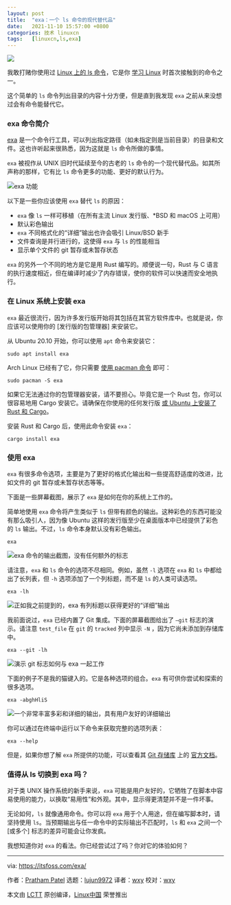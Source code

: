 ```yaml
---
layout: post
title:	"exa：一个 ls 命令的现代替代品"
date:	2021-11-10 15:57:00 +0800 
categories:	技术 linuxcn 
tags:	[linuxcn,ls,exa]
---
```



![](/Asserts/Images//attachment/album/202111/10/155648vf7iwcwsetitqfuw.jpg)


我敢打赌你使用过 [Linux 上的 ls 命令](https://linuxhandbook.com/ls-command/)，它是你 [学习 Linux](https://itsfoss.com/free-linux-training-courses/) 时首次接触到的命令之一。


这个简单的 `ls` 命令列出目录的内容十分方便，但是直到我发现 `exa` 之前从来没想过会有命令能替代它。


### exa 命令简介


[exa](https://the.exa.website/) 是一个命令行工具，可以列出指定路径（如未指定则是当前目录）的目录和文件。这也许听起来很熟悉，因为这就是 `ls` 命令所做的事情。


`exa` 被视作从 UNIX 旧时代延续至今的古老的 `ls` 命令的一个现代替代品。如其所声称的那样，它有比 `ls` 命令更多的功能、更好的默认行为。


![exa 功能](/Asserts/Images//attachment/album/202111/10/155702mm72rrjvmpz9kprh.png)


以下是一些你应该使用 `exa` 替代 `ls` 的原因：


* `exa` 像 `ls` 一样可移植（在所有主流 Linux 发行版、\*BSD 和 macOS 上可用）
* 默认彩色输出
* `exa` 不同格式化的“详细”输出也许会吸引 Linux/BSD 新手
* 文件查询是并行进行的，这使得 `exa` 与 `ls` 的性能相当
* 显示单个文件的 git 暂存或未暂存状态


`exa` 的另外一个不同的地方是它是用 Rust 编写的。顺便说一句，Rust 与 C 语言的执行速度相近，但在编译时减少了内存错误，使你的软件可以快速而安全地执行。


### 在 Linux 系统上安装 exa


`exa` 最近很流行，因为许多发行版开始将其包括在其官方软件库中。也就是说，你应该可以使用你的 [发行版的包管理器] 来安装它。


从 Ubuntu 20.10 开始，你可以使用 `apt` 命令来安装它：



```
sudo apt install exa

```

Arch Linux 已经有了它，你只需要 [使用 pacman 命令](https://itsfoss.com/pacman-command/) 即可：



```
sudo pacman -S exa

```

如果它无法通过你的包管理器安装，请不要担心。毕竟它是一个 Rust 包，你可以很容易地用 Cargo 安装它。请确保在你使用的任何发行版 [或 Ubuntu 上安装了 Rust 和 Cargo](https://itsfoss.com/install-rust-cargo-ubuntu-linux/)。


安装 Rust 和 Cargo 后，使用此命令安装 `exa`：



```
cargo install exa

```

### 使用 exa


`exa` 有很多命令选项，主要是为了更好的格式化输出和一些提高舒适度的改进，比如文件的 git 暂存或未暂存状态等等。


下面是一些屏幕截图，展示了 `exa` 是如何在你的系统上工作的。


简单地使用 `exa` 命令将产生类似于 `ls` 但带有颜色的输出。这种彩色的东西可能没有那么吸引人，因为像 Ubuntu 这样的发行版至少在桌面版本中已经提供了彩色的 `ls` 输出。不过，`ls` 命令本身默认没有彩色输出。



```
exa

```

![exa 命令的输出截图，没有任何额外的标志](/Asserts/Images//attachment/album/202111/10/155702nwcizcfc5c1q1ug9.jpg)


请注意，`exa` 和 `ls` 命令的选项不尽相同。例如，虽然 `-l` 选项在 `exa` 和 `ls` 中都给出了长列表，但 `-h` 选项添加了一个列标题，而不是 `ls` 的人类可读选项。



```
exa -lh

```

![正如我之前提到的，exa 有列标题以获得更好的“详细”输出](/Asserts/Images//attachment/album/202111/10/155702k8226p6c3ra2fafn.jpg)


我前面说过，`exa` 已经内置了 Git 集成。下面的屏幕截图给出了 `–git` 标志的演示。请注意 `test_file` 在 `git` 的 `tracked` 列中显示 `-N` ，因为它尚未添加到存储库中。



```
exa --git -lh

```

![演示 git 标志如何与 exa 一起工作](/Asserts/Images//attachment/album/202111/10/155703wdr02s72rex3b29q.jpg)


下面的例子不是我的猫键入的。它是各种选项的组合。`exa` 有可供你尝试和探索的很多选项。



```
exa -abghHliS

```

![一个非常丰富多彩和详细的输出，具有用户友好的详细输出](/Asserts/Images//attachment/album/202111/10/155703j81475lb746bbrb8.jpg)


你可以通过在终端中运行以下命令来获取完整的选项列表：



```
exa --help

```

但是，如果你想了解 `exa` 所提供的功能，可以查看其 [Git 存储库](https://github.com/ogham/exa) 上的 [官方文档](https://github.com/ogham/exa#command-line-options)。


### 值得从 ls 切换到 exa 吗？


对于类 UNIX 操作系统的新手来说，`exa` 可能是用户友好的，它牺牲了在脚本中容易使用的能力，以换取“易用性”和外观。其中，显示得更清楚并不是一件坏事。


无论如何，`ls` 就像通用命令。你可以将 `exa` 用于个人用途，但在编写脚本时，请坚持使用 `ls`。当预期输出与任一命令中的实际输出不匹配时，`ls` 和 `exa` 之间一个 [或多个] 标志的差异可能会让你发疯。


我想知道你对 `exa` 的看法。你已经尝试过了吗？你对它的体验如何？




---


via: <https://itsfoss.com/exa/>


作者：[Pratham Patel](https://itsfoss.com/author/pratham/) 选题：[lujun9972](https://github.com/lujun9972) 译者：[wxy](https://github.com/wxy) 校对：[wxy](https://github.com/wxy)


本文由 [LCTT](https://github.com/LCTT/TranslateProject) 原创编译，[Linux中国](https://linux.cn/) 荣誉推出
